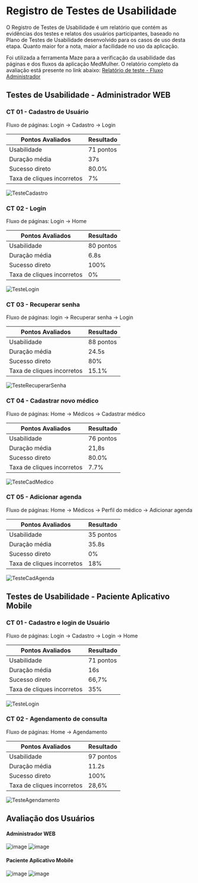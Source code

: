 # Registro de Testes de Usabilidade

O Registro de Testes de Usabilidade é um relatório que contém as evidências dos testes e relatos dos usuários participantes, baseado no Plano de Testes de Usabilidade desenvolvido para os casos de uso desta etapa. Quanto maior for a nota, maior a facilidade no uso da aplicação.

Foi utilizada a ferramenta Maze para a verificação da usabilidade das páginas e dos fluxos da aplicação MedMulher. O relatório completo da avaliação está presente no link abaixo:
<a href="https://app.maze.co/report/Medmulher-ADM/3pwix8utlobvhygq/intro">Relatório de teste - Fluxo Administrador</a>

## Testes de Usabilidade - Administrador WEB

### CT 01 - Cadastro de Usuário
Fluxo de páginas: Login -> Cadastro -> Login

| Pontos Avaliados | Resultado                                  |
| -----------------|--------------------------------------------|
| Usabilidade      | 71 pontos                                  |
| Duração média    | 37s                                        |
| Sucesso direto   | 80.0%                                      |
| Taxa de cliques incorretos  | 7%                              |

![TesteCadastro](https://github.com/ICEI-PUC-Minas-PMV-ADS/pmv-ads-2023-1-e3-proj-mov-t2-sebo-e3/assets/89920953/8d288e3c-60ae-4c5e-b649-57cc7d48cd1a)


### CT 02 - Login
Fluxo de páginas: Login -> Home

| Pontos Avaliados | Resultado                                  |
| -----------------|--------------------------------------------|
| Usabilidade      | 80 pontos                                  |
| Duração média    | 6.8s                                       |
| Sucesso direto   | 100%                                       |
| Taxa de cliques incorretos  | 0%                              |

![TesteLogin](https://github.com/ICEI-PUC-Minas-PMV-ADS/pmv-ads-2023-1-e3-proj-mov-t2-sebo-e3/assets/89920953/71de9a68-74ef-4168-8934-dc79a875f604)


### CT 03 - Recuperar senha
Fluxo de páginas: login -> Recuperar senha -> Login

| Pontos Avaliados | Resultado                                  |
| -----------------|--------------------------------------------|
| Usabilidade      | 88 pontos                                  |
| Duração média    | 24.5s                                      |
| Sucesso direto   | 80%                                        |
| Taxa de cliques incorretos  | 15.1%                           |

![TesteRecuperarSenha](https://github.com/ICEI-PUC-Minas-PMV-ADS/pmv-ads-2023-1-e3-proj-mov-t2-sebo-e3/assets/89920953/fbc052bb-aced-4c51-98a2-d288eead59d5)


### CT 04 - Cadastrar novo médico
Fluxo de páginas: Home -> Médicos -> Cadastrar médico

| Pontos Avaliados | Resultado                                  |
| -----------------|--------------------------------------------|
| Usabilidade      | 76 pontos                                  |
| Duração média    | 21,8s                                      |
| Sucesso direto   | 80.0%                                      |
| Taxa de cliques incorretos  | 7.7%                            |

![TesteCadMedico](https://github.com/ICEI-PUC-Minas-PMV-ADS/pmv-ads-2023-1-e3-proj-mov-t2-sebo-e3/assets/89920953/3776c4c3-3bbb-4bab-a28b-cbaa41721a9d)

### CT 05 - Adicionar agenda
Fluxo de páginas: Home -> Médicos -> Perfil do médico -> Adicionar agenda

| Pontos Avaliados | Resultado                                  |
| -----------------|--------------------------------------------|
| Usabilidade      | 35 pontos                                  |
| Duração média    | 35.8s                                      |
| Sucesso direto   | 0%                                         |
| Taxa de cliques incorretos  | 18%                             |

![TesteCadAgenda](https://github.com/ICEI-PUC-Minas-PMV-ADS/pmv-ads-2023-1-e3-proj-mov-t2-sebo-e3/assets/89920953/f8124549-f167-4905-ac4f-3796d388b836)





## Testes de Usabilidade - Paciente Aplicativo Mobile

### CT 01 - Cadastro e login de Usuário
Fluxo de páginas: Login -> Cadastro -> Login -> Home

| Pontos Avaliados | Resultado                                  |
| -----------------|--------------------------------------------|
| Usabilidade      | 71 pontos                                  |
| Duração média    | 16s                                        |
| Sucesso direto   | 66,7%                                      |
| Taxa de cliques incorretos  | 35%                             |

![TesteLogin](https://github.com/ICEI-PUC-Minas-PMV-ADS/pmv-ads-2023-2-e4-proj-dad-t2-medmulher/assets/89920953/db8e3ad3-eb51-4178-865e-6c891f9ba254)


### CT 02 - Agendamento de consulta
Fluxo de páginas: Home -> Agendamento

| Pontos Avaliados | Resultado                                  |
| -----------------|--------------------------------------------|
| Usabilidade      | 97 pontos                                  |
| Duração média    | 11.2s                                      |
| Sucesso direto   | 100%                                       |
| Taxa de cliques incorretos  | 28,6%                           |

![TesteAgendamento](https://github.com/ICEI-PUC-Minas-PMV-ADS/pmv-ads-2023-2-e4-proj-dad-t2-medmulher/assets/89920953/7c3a895c-2d74-42d3-bab6-9e9d9b23010c)


## Avaliação dos Usuários
#### Administrador WEB
![image](https://github.com/ICEI-PUC-Minas-PMV-ADS/pmv-ads-2023-2-e4-proj-dad-t2-medmulher/assets/89920953/704eeba4-c66c-4d40-a3ec-4b5e1b90280b)
![image](https://github.com/ICEI-PUC-Minas-PMV-ADS/pmv-ads-2023-2-e4-proj-dad-t2-medmulher/assets/89920953/651d20bc-350e-43e4-b7a2-a82efb1a12c4)

#### Paciente Aplicativo Mobile
![image](https://github.com/ICEI-PUC-Minas-PMV-ADS/pmv-ads-2023-2-e4-proj-dad-t2-medmulher/assets/89920953/ef95cdaf-d51e-4ee1-abc1-5c5885bb5c23)
![image](https://github.com/ICEI-PUC-Minas-PMV-ADS/pmv-ads-2023-2-e4-proj-dad-t2-medmulher/assets/89920953/8b99c1e9-991b-4b3f-b870-973fb2ecb339)

